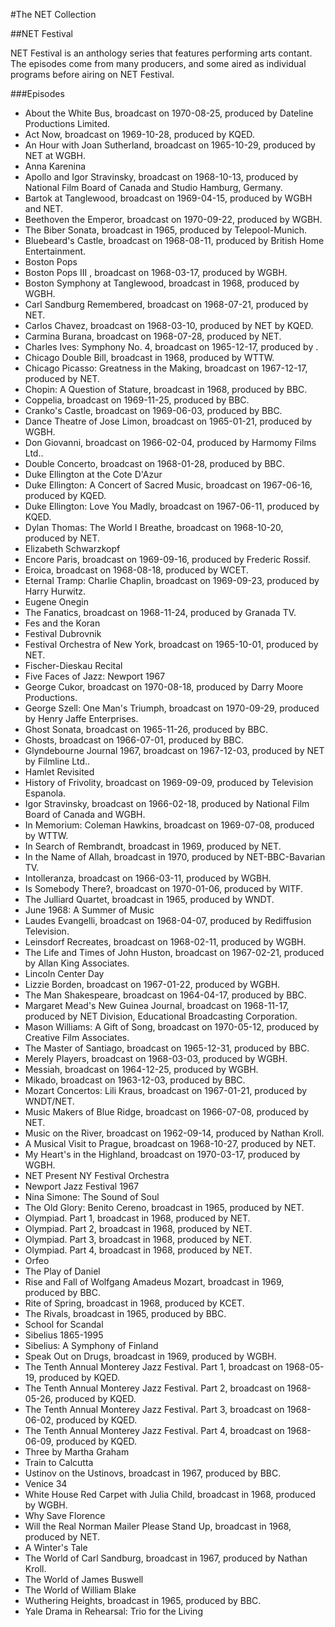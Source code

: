 #The NET Collection

##NET Festival

NET Festival is an anthology series that features performing arts contant.  The episodes come from many producers, and some aired as individual programs before airing on NET Festival.

###Episodes
- About the White Bus, broadcast on 1970-08-25, produced by Dateline Productions Limited.
- Act Now, broadcast on 1969-10-28, produced by KQED.
- An Hour with Joan Sutherland, broadcast on 1965-10-29, produced by NET at WGBH.
- Anna Karenina
- Apollo and Igor Stravinsky, broadcast on 1968-10-13, produced by National Film Board of Canada and Studio Hamburg, Germany.
- Bartok at Tanglewood, broadcast on 1969-04-15, produced by WGBH and NET.
- Beethoven the Emperor, broadcast on 1970-09-22, produced by WGBH.
- The Biber Sonata, broadcast in 1965, produced by Telepool-Munich.
- Bluebeard's Castle, broadcast on 1968-08-11, produced by British Home Entertainment.
- Boston Pops
- Boston Pops III , broadcast on 1968-03-17, produced by WGBH.
- Boston Symphony at Tanglewood, broadcast in 1968, produced by WGBH.
- Carl Sandburg Remembered, broadcast on 1968-07-21, produced by NET.
- Carlos Chavez, broadcast on 1968-03-10, produced by NET by KQED.
- Carmina Burana, broadcast on 1968-07-28, produced by NET.
- Charles Ives: Symphony No. 4, broadcast on 1965-12-17, produced by .
- Chicago Double Bill, broadcast in 1968, produced by WTTW.
- Chicago Picasso: Greatness in the Making, broadcast on 1967-12-17, produced by NET.
- Chopin: A Question of Stature, broadcast in 1968, produced by BBC.
- Coppelia, broadcast on 1969-11-25, produced by BBC.
- Cranko's Castle, broadcast on 1969-06-03, produced by BBC.
- Dance Theatre of Jose Limon, broadcast on 1965-01-21, produced by WGBH.
- Don Giovanni, broadcast on 1966-02-04, produced by Harmomy Films Ltd..
- Double Concerto, broadcast on 1968-01-28, produced by BBC.
- Duke Ellington at the Cote D'Azur
- Duke Ellington: A Concert of Sacred Music, broadcast on 1967-06-16, produced by KQED.
- Duke Ellington: Love You Madly, broadcast on 1967-06-11, produced by KQED.
- Dylan Thomas: The World I Breathe, broadcast on 1968-10-20, produced by NET.
- Elizabeth Schwarzkopf
- Encore Paris, broadcast on 1969-09-16, produced by Frederic Rossif.
- Eroica, broadcast on 1968-08-18, produced by WCET.
- Eternal Tramp: Charlie Chaplin, broadcast on 1969-09-23, produced by Harry Hurwitz.
- Eugene Onegin
- The Fanatics, broadcast on 1968-11-24, produced by Granada TV.
- Fes and the Koran
- Festival Dubrovnik
- Festival Orchestra of New York, broadcast on 1965-10-01, produced by NET.
- Fischer-Dieskau Recital
- Five Faces of Jazz: Newport 1967
- George Cukor, broadcast on 1970-08-18, produced by Darry Moore Productions.
- George Szell: One Man's Triumph, broadcast on 1970-09-29, produced by Henry Jaffe Enterprises.
- Ghost Sonata, broadcast on 1965-11-26, produced by BBC.
- Ghosts, broadcast on 1966-07-01, produced by BBC.
- Glyndebourne Journal 1967, broadcast on 1967-12-03, produced by NET by Filmline Ltd..
- Hamlet Revisited
- History of Frivolity, broadcast on 1969-09-09, produced by Television Espanola.
- Igor Stravinsky, broadcast on 1966-02-18, produced by National Film Board of Canada and WGBH.
- In Memorium: Coleman Hawkins, broadcast on 1969-07-08, produced by WTTW.
- In Search of Rembrandt, broadcast in 1969, produced by NET.
- In the Name of Allah, broadcast in 1970, produced by NET-BBC-Bavarian TV.
- Intolleranza, broadcast on 1966-03-11, produced by WGBH.
- Is Somebody There?, broadcast on 1970-01-06, produced by WITF.
- The Julliard Quartet, broadcast in 1965, produced by WNDT.
- June 1968: A Summer of Music
- Laudes Evangelli, broadcast on 1968-04-07, produced by Rediffusion Television.
- Leinsdorf Recreates, broadcast on 1968-02-11, produced by WGBH.
- The Life and Times of John Huston, broadcast on 1967-02-21, produced by Allan King Associates.
- Lincoln Center Day
- Lizzie Borden, broadcast on 1967-01-22, produced by WGBH.
- The Man Shakespeare, broadcast on 1964-04-17, produced by BBC.
- Margaret Mead's New Guinea Journal, broadcast on 1968-11-17, produced by NET Division, Educational Broadcasting Corporation.
- Mason Williams: A Gift of Song, broadcast on 1970-05-12, produced by Creative Film Associates.
- The Master of Santiago, broadcast on 1965-12-31, produced by BBC.
- Merely Players, broadcast on 1968-03-03, produced by WGBH.
- Messiah, broadcast on 1964-12-25, produced by WGBH.
- Mikado, broadcast on 1963-12-03, produced by BBC.
- Mozart Concertos: Lili Kraus, broadcast on 1967-01-21, produced by WNDT/NET.
- Music Makers of Blue Ridge, broadcast on 1966-07-08, produced by NET.
- Music on the River, broadcast on 1962-09-14, produced by Nathan Kroll.
- A Musical Visit to Prague, broadcast on 1968-10-27, produced by NET.
- My Heart's in the Highland, broadcast on 1970-03-17, produced by WGBH.
- NET Present NY Festival Orchestra
- Newport Jazz Festival 1967
- Nina Simone: The Sound of Soul
- The Old Glory: Benito Cereno, broadcast in 1965, produced by NET.
- Olympiad. Part 1, broadcast in 1968, produced by NET.
- Olympiad. Part 2, broadcast in 1968, produced by NET.
- Olympiad. Part 3, broadcast in 1968, produced by NET.
- Olympiad. Part 4, broadcast in 1968, produced by NET.
- Orfeo
- The Play of Daniel
- Rise and Fall of Wolfgang Amadeus Mozart, broadcast in 1969, produced by BBC.
- Rite of Spring, broadcast in 1968, produced by KCET.
- The Rivals, broadcast in 1965, produced by BBC.
- School for Scandal
- Sibelius 1865-1995
- Sibelius: A Symphony of Finland
- Speak Out on Drugs, broadcast in 1969, produced by WGBH.
- The Tenth Annual Monterey Jazz Festival. Part 1, broadcast on 1968-05-19, produced by KQED.
- The Tenth Annual Monterey Jazz Festival. Part 2, broadcast on 1968-05-26, produced by KQED.
- The Tenth Annual Monterey Jazz Festival. Part 3, broadcast on 1968-06-02, produced by KQED.
- The Tenth Annual Monterey Jazz Festival. Part 4, broadcast on 1968-06-09, produced by KQED.
- Three by Martha Graham
- Train to Calcutta
- Ustinov on the Ustinovs, broadcast in 1967, produced by BBC.
- Venice 34
- White House Red Carpet with Julia Child, broadcast in 1968, produced by WGBH.
- Why Save Florence
- Will the Real Norman Mailer Please Stand Up, broadcast in 1968, produced by NET.
- A Winter's Tale
- The World of Carl Sandburg, broadcast in 1967, produced by Nathan Kroll.
- The World of James Buswell
- The World of William Blake
- Wuthering Heights, broadcast in 1965, produced by BBC.
- Yale Drama in Rehearsal: Trio for the Living
